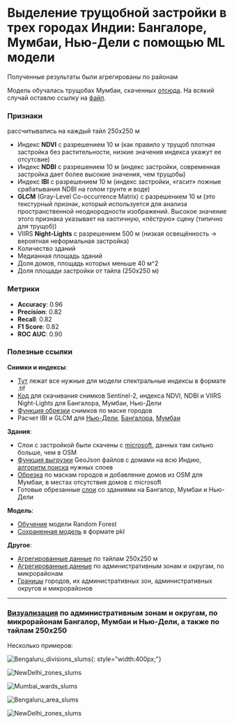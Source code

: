 # Выделение трущобной застройки в трех городах Индии: Бангалоре, Мумбаи, Нью-Дели с помощью ML модели
Полученные результаты были агрегированы по районам

Модель обучалась трущобах Мумбаи, скаченных [отсюда](https://data.opencity.in/dataset/mumbai-slum-cluster-map). На всякий случай оставлю ссылку на [файл](https://drive.google.com/file/d/1hcOZ7Tk3SjpKFjH7SsWj8Cubq3sj7gNS/view?usp=sharing).

### Признаки 
рассчитывались на каждый тайл 250x250 м

- Индекс **NDVI** с разрешением 10 м (как правило у трущоб плотная застройка без растительности, низкие значения индекса укажут ее отсутсвие)
- Индекс **NDBI** с разрешением 10 м (индекс застройки, современная застройка дает более высокие значения, чем трущобы)
- Индекс **IBI** с разрешением 10 м (индекс застройки, «гасит» ложные срабатывания NDBI на голом грунте и воде)
- **GLCM** (Gray-Level Co-occurrence Matrix) с разрешением 10 м (это текстурный признак, который используется для анализа пространственной неоднородности изображений. Высокое значение этого признака указывает на хаотичную, «пёструю» сцену (типично для трущоб))
- VIIRS **Night-Lights** с разрешением 500 м (низкая освещённость → вероятная неформальная застройка)
- Количество зданий
- Медианная площадь зданий
- Доля домов, площадь которых меньше 40 м^2
- Доля площади застройки от тайла (250x250 м)

### Метрики
- **Accuracy**: 0.96
- **Precision**: 0.82
- **Recall**: 0.82
- **F1 Score**: 0.82
- **ROC AUC**: 0.90

### Полезные ссылки
**Снимки и индексы**:
- [Тут](https://drive.google.com/drive/folders/1rUfgtOlT86YXKSvNMUPA2LzRqndE1l9I?usp=sharing) лежат все нужные для модели спектральные индексы в формате .tif
- [Код](https://github.com/uroplatus666/slums/blob/master/for_GEE.js) для скачивания снимков Sentinel-2, индекса NDVI, NDBI и VIIRS Night-Lights для Бангалора, Мумбаи, Нью-Дели
- [Функция обрезки](https://github.com/uroplatus666/slums/blob/master/Features_prep.ipynb) снимков по маске городов
- Расчет IBI и GLCM для [Нью-Дели](https://github.com/uroplatus666/slums/blob/master/Delhi.ipynb), [Бангалора](https://github.com/uroplatus666/slums/blob/master/Bangalore.ipynb), [Мумбаи](https://github.com/uroplatus666/slums/blob/master/model_train_mumbai.ipynb)

**Здания**:
- Слои с застройкой были скачены с [microsoft](https://github.com/microsoft/GlobalMLBuildingFootprints/tree/main), данных там сильно больше, чем в OSM
- [Функция выгрузки](https://github.com/uroplatus666/slums/blob/master/downloading_jsons.ipynb) GeoJson файлов с домами на всю Индию, [алгоритм поиска](https://github.com/uroplatus666/slums/blob/master/jsons_finder.ipynb) нужных слоев
- [Обрезка](https://github.com/uroplatus666/slums/blob/master/Features_prep.ipynb) по маскам городов и добавление домов из OSM для Мумбаи, в местах отсутствия домов с microsoft
- Готовые обрезанные [слои](https://drive.google.com/drive/folders/1L2mQwBK6C0H6fDbUyJsoLJb91kYvo0Zl?usp=sharing) со зданиями на Бангалор, Мумбаи и Нью-Дели

**Модель**:
- [Обучение](https://github.com/uroplatus666/slums/blob/master/model_train_mumbai.ipynb) модели Random Forest
- [Сохраненная модель](https://drive.google.com/drive/folders/17ETUdznTL6kFhz-lSmefbYuHLNjRl2pz?usp=sharing) в формате pkl

**Другое**:
- [Агрегированные данные](https://drive.google.com/drive/folders/1e8_a0pz8wQ8Ykb1OvuHSe4rEip4B53nX?usp=sharing) по тайлам 250x250 м
- [Агрегированные данные](https://drive.google.com/drive/folders/1RPS4GJBqTuIGpdgDG833XnPW-w5pznd5?usp=sharing) по административным зонам и округам, по микрорайонам
- [Границы](https://github.com/uroplatus666/slums/tree/master/%D0%93%D1%80%D0%B0%D0%BD%D0%B8%D1%86%D1%8B) городов, их административных зон, административных округов и микрорайонов
__________________________________________________
### [Визуализация](https://github.com/uroplatus666/slums/tree/master/%D0%98%D0%B7%D0%BE%D0%B1%D1%80%D0%B0%D0%B6%D0%B5%D0%BD%D0%B8%D1%8F) по административным зонам и округам, по микрорайонам Бангалор, Мумбаи и Нью-Дели, а также по тайлам 250x250

Несколько примеров:

![Bengaluru_divisions_slums](%D0%98%D0%B7%D0%BE%D0%B1%D1%80%D0%B0%D0%B6%D0%B5%D0%BD%D0%B8%D1%8F/Bengaluru_divisions_slums.png){: style="width:400px;"}

![NewDelhi_zones_slums](%D0%98%D0%B7%D0%BE%D0%B1%D1%80%D0%B0%D0%B6%D0%B5%D0%BD%D0%B8%D1%8F/NewDelhi_zones_slums.png)

![Mumbai_wards_slums](%D0%98%D0%B7%D0%BE%D0%B1%D1%80%D0%B0%D0%B6%D0%B5%D0%BD%D0%B8%D1%8F/Mumbai_wards_slums.png)

![Bengaluru_area_slums](%D0%98%D0%B7%D0%BE%D0%B1%D1%80%D0%B0%D0%B6%D0%B5%D0%BD%D0%B8%D1%8F/Bengaluru_slums_area.png)

![NewDelhi_zones_slums](%D0%98%D0%B7%D0%BE%D0%B1%D1%80%D0%B0%D0%B6%D0%B5%D0%BD%D0%B8%D1%8F/NewDelhi_divisions_all_buildings.png)

